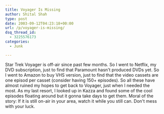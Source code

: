```yaml
---
title: Voyager Is Missing
author: Shital Shah
type: post
date: 2003-09-12T04:23:18+00:00
url: /p/voyager-is-missing/
dsq_thread_id:
  - 3225576173
categories:
  - Junk

---
```

Star Trek Voyager is off-air since past few months. So I went to Netflix, my DVD subscription, just to find that Paramount hasn't produced DVDs yet. So I went to Amazon to buy VHS version, just to find that the video cassets are one episod per casset (consider having 150+ episodes). So all these have almost ruined my hopes to get back to Voyager, just when I needed the most. As my last resort, I looked up in Kazza and found some of the cool episodes floating around but it gonna take days to get them. Moral of the story: If it is still on-air in your area, watch it while you still can. Don't mess with your luck.